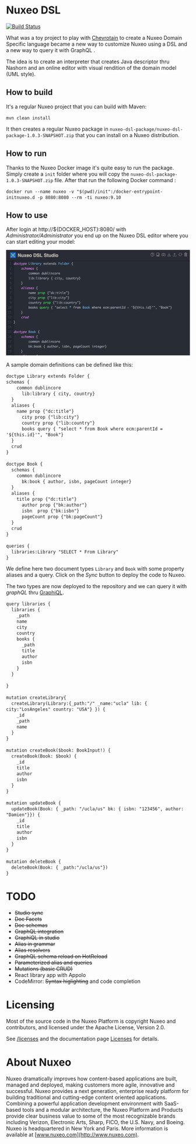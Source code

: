# Nuxeo DSL

[![Build Status](https://travis-ci.org/dmetzler/nuxeo-dsl.png?branch=master)](https://travis-ci.org/dmetzler/nuxeo-dsl)


What was a toy project to play with [Chevrotain](https://github.com/SAP/chevrotain) to create a Nuxeo Domain Specific language became a new way to customize Nuxeo using a DSL and a new way to query it with GraphQL . 

The idea is to create an interpreter that creates Java descriptor thru Nashorn and an online editor with visual rendition of the domain model (UML style).



## How to build

It's a regular Nuxeo project that you can build with Maven:

    mvn clean install

It then creates a regular Nuxeo package in `nuxeo-dsl-package/nuxeo-dsl-package-1.0.3-SNAPSHOT.zip` that you can install on a Nuxeo distribution. 

## How to run

Thanks to the Nuxeo Docker image it's quite easy to run the package. Simply create a `init` folder where you will copy the `nuxeo-dsl-package-1.0.3-SNAPSHOT.zip` file. After that run the following Docker command :

    docker run --name nuxeo -v "$(pwd)/init":/docker-entrypoint-initnuxeo.d -p 8080:8080 --rm -ti nuxeo:9.10


## How to use

After login at http://${DOCKER_HOST}:8080/ with *Administrator/Administrator* you end up on the Nuxeo DSL editor where you can start editing your model:

<img src="images/dsl-studio.png"/>

A sample domain definitions can  be defined like this:
                
    doctype Library extends Folder {
    schemas {
        common dublincore
          lib:library { city, country}
      }    
      aliases {
        name prop {"dc:title"}
          city prop {"lib:city"}
          country prop {"lib:country"}        
          books query { "select * from Book where ecm:parentId = '${this.id}'", "Book"}
      }
      crud
    }
    
    doctype Book {
      schemas {
        common dublincore
          bk:book { author, isbn, pageCount integer}
      }
      aliases {
        title prop {"dc:title"}
          author prop {"bk:author"}
          isbn  prop {"bk:isbn"}
          pageCount prop {"bk:pageCount"}
      }
      crud
    }
    
    queries {
      libraries:Library "SELECT * From Library"
    }

We define here two document types `Library` and `Book` with some property aliases and a query. Click on the *Sync* button to deploy the code to Nuxeo. 

The two types are now deployed to the repository and we can query it with *graphQL* thru [GraphiQL](http://localhost:8080/nuxeo/graphiql/).

    query libraries {
      libraries {
        _path    
        name
        city
        country
        books {
          _path
          title
          author 
          isbn
        }
      }  
      
    }

    mutation createLibrary{
      createLibrary(Library:{_path:"/" _name:"ucla" lib: { city:"LosAngeles" country: "USA"} }) {
        _id
        _path
        name
      }
    }

    mutation createBook($book: BookInput!) {
      createBook(Book: $book) {
        _id
        title
        author
        isbn      
      }  
    }

    mutation updateBook {
      updateBook(Book: { _path: "/ucla/us" bk: { isbn: "123456", author: "Damien"}}) {
        _id
        title
        author
        isbn
      }
    }

    mutation deleteBook {
      deleteBook(Book: { _path:"/ucla/us"})  
    }
      



# TODO

 * ~~Studio sync~~
 * ~~Doc Facets~~
 * ~~Doc schemas~~
 * ~~GraphQL integration~~
 * ~~GraphiQL in studio~~
 * ~~Alias in grammar~~
 * ~~Alias resolvers~~
 * ~~GraphQL schema reload on HotReload~~
 * ~~Parameterized alias and queries~~
 * ~~Mutations (basic CRUD)~~
 * React library app with Appolo
 * CodeMirror: ~~Syntax higlighting~~ and code completion


# Licensing

Most of the source code in the Nuxeo Platform is copyright Nuxeo and
contributors, and licensed under the Apache License, Version 2.0.

See [/licenses](/licenses) and the documentation page [Licenses](http://doc.nuxeo.com/x/gIK7) for details.

# About Nuxeo

Nuxeo dramatically improves how content-based applications are built, managed and deployed, making customers more agile, innovative and successful. Nuxeo provides a next generation, enterprise ready platform for building traditional and cutting-edge content oriented applications. Combining a powerful application development environment with SaaS-based tools and a modular architecture, the Nuxeo Platform and Products provide clear business value to some of the most recognizable brands including Verizon, Electronic Arts, Sharp, FICO, the U.S. Navy, and Boeing. Nuxeo is headquartered in New York and Paris. More information is available at [www.nuxeo.com](http://www.nuxeo.com).